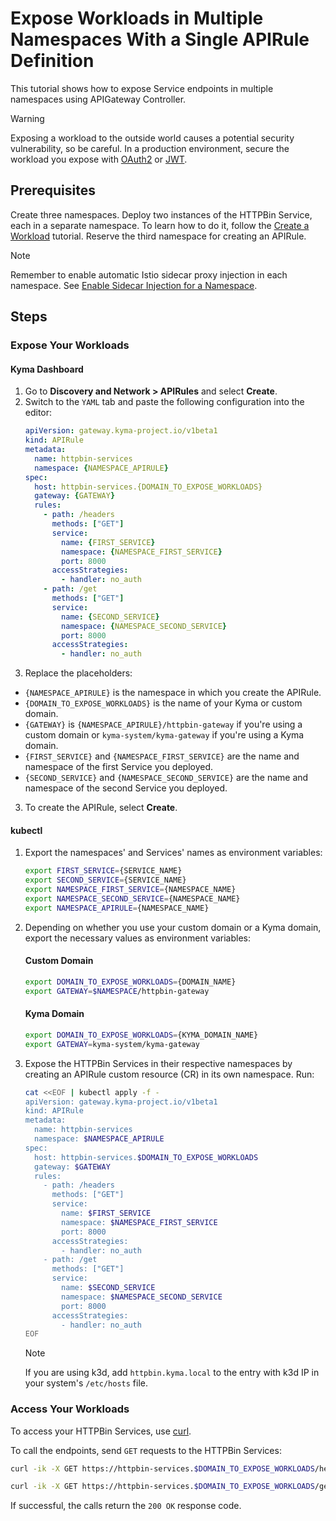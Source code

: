 # Expose Workloads in Multiple Namespaces With a Single APIRule Definition

This tutorial shows how to expose Service endpoints in multiple namespaces using APIGateway Controller.

> [!WARNING]
>  Exposing a workload to the outside world causes a potential security vulnerability, so be careful. In a production environment, secure the workload you expose with [OAuth2](../01-50-expose-and-secure-a-workload/01-50-expose-and-secure-workload-oauth2.md) or [JWT](../01-50-expose-and-secure-a-workload/01-52-expose-and-secure-workload-jwt.md).


##  Prerequisites

Create three namespaces. Deploy two instances of the HTTPBin Service, each in a separate namespace. To learn how to do it, follow the [Create a Workload](../01-00-create-workload.md) tutorial. Reserve the third namespace for creating an APIRule.

> [!NOTE]
> Remember to enable automatic Istio sidecar proxy injection in each namespace. See [Enable Sidecar Injection for a Namespace](https://kyma-project.io/#/istio/user/tutorials/01-40-enable-sidecar-injection?id=enable-sidecar-injection-for-a-namespace).

## Steps

### Expose Your Workloads

<!-- tabs:start -->
#### **Kyma Dashboard**

1. Go to **Discovery and Network > APIRules** and select **Create**.
2. Switch to the `YAML` tab and paste the following configuration into the editor:
    ```yaml
    apiVersion: gateway.kyma-project.io/v1beta1
    kind: APIRule
    metadata:
      name: httpbin-services
      namespace: {NAMESPACE_APIRULE}
    spec:
      host: httpbin-services.{DOMAIN_TO_EXPOSE_WORKLOADS}
      gateway: {GATEWAY}
      rules:
        - path: /headers
          methods: ["GET"]
          service:
            name: {FIRST_SERVICE}
            namespace: {NAMESPACE_FIRST_SERVICE}
            port: 8000
          accessStrategies:
            - handler: no_auth
        - path: /get
          methods: ["GET"]
          service:
            name: {SECOND_SERVICE}
            namespace: {NAMESPACE_SECOND_SERVICE}
            port: 8000
          accessStrategies:
            - handler: no_auth
    ```
3. Replace the placeholders:
  - `{NAMESPACE_APIRULE}` is the namespace in which you create the APIRule.
  - `{DOMAIN_TO_EXPOSE_WORKLOADS}` is the name of your Kyma or custom domain.
  - `{GATEWAY}` is `{NAMESPACE_APIRULE}/httpbin-gateway` if you're using a custom domain or `kyma-system/kyma-gateway` if you're using a Kyma domain.
  - `{FIRST_SERVICE}` and `{NAMESPACE_FIRST_SERVICE}` are the name and namespace of the first Service you deployed.
  - `{SECOND_SERVICE}` and `{NAMESPACE_SECOND_SERVICE}` are the name and namespace of the second Service you deployed.
3. To create the APIRule, select **Create**.

#### **kubectl**

1. Export the namespaces' and Services' names as environment variables:

    ```bash
    export FIRST_SERVICE={SERVICE_NAME}
    export SECOND_SERVICE={SERVICE_NAME}
    export NAMESPACE_FIRST_SERVICE={NAMESPACE_NAME}
    export NAMESPACE_SECOND_SERVICE={NAMESPACE_NAME}
    export NAMESPACE_APIRULE={NAMESPACE_NAME}
    ```
  
2. Depending on whether you use your custom domain or a Kyma domain, export the necessary values as environment variables:
  
    <!-- tabs:start -->
    #### **Custom Domain**
    
    ```bash
    export DOMAIN_TO_EXPOSE_WORKLOADS={DOMAIN_NAME}
    export GATEWAY=$NAMESPACE/httpbin-gateway
    ```
    #### **Kyma Domain**

    ```bash
    export DOMAIN_TO_EXPOSE_WORKLOADS={KYMA_DOMAIN_NAME}
    export GATEWAY=kyma-system/kyma-gateway
    ```
    <!-- tabs:end -->

3. Expose the HTTPBin Services in their respective namespaces by creating an APIRule custom resource (CR) in its own namespace. Run:

    ```bash
    cat <<EOF | kubectl apply -f -
    apiVersion: gateway.kyma-project.io/v1beta1
    kind: APIRule
    metadata:
      name: httpbin-services
      namespace: $NAMESPACE_APIRULE
    spec:
      host: httpbin-services.$DOMAIN_TO_EXPOSE_WORKLOADS
      gateway: $GATEWAY
      rules:
        - path: /headers
          methods: ["GET"]
          service:
            name: $FIRST_SERVICE
            namespace: $NAMESPACE_FIRST_SERVICE
            port: 8000
          accessStrategies:
            - handler: no_auth
        - path: /get
          methods: ["GET"]
          service:
            name: $SECOND_SERVICE
            namespace: $NAMESPACE_SECOND_SERVICE
            port: 8000
          accessStrategies:
            - handler: no_auth
    EOF
    ```

    > [!NOTE]
    > If you are using k3d, add `httpbin.kyma.local` to the entry with k3d IP in your system's `/etc/hosts` file.

<!-- tabs:end -->

### Access Your Workloads
To access your HTTPBin Services, use [curl](https://curl.se).

To call the endpoints, send `GET` requests to the HTTPBin Services:

  ```bash
  curl -ik -X GET https://httpbin-services.$DOMAIN_TO_EXPOSE_WORKLOADS/headers

  curl -ik -X GET https://httpbin-services.$DOMAIN_TO_EXPOSE_WORKLOADS/get
  ```
If successful, the calls return the `200 OK` response code.

